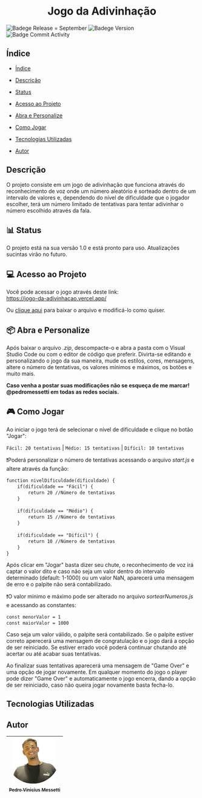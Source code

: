 <h1 align="center"> Jogo da Adivinhação </h1> 

![Badege Release = September](https://img.shields.io/static/v1?label=release&message=september&color=)
![Badege Version](https://img.shields.io/static/v1?label=version&message=1.0&color=red)
![Badge Commit Activity](https://img.shields.io/github/commit-activity/m/pedromessetti/jogo-da-adivinhacao)

## Índice
* [Índice](#índice)

* [Descrição](#descrição)

* [Status](#barchart-status)

* [Acesso ao Projeto](#computer-acesso-ao-projeto)

* [Abra e Personalize](#package-abra-e-personalize)

* [Como Jogar](#videogame-como-jogar)

* [Tecnologias Utilizadas](#tecnologias-utilizadas)

* [Autor](#autor)


## Descrição
O projeto consiste em um jogo de adivinhação que funciona através do reconhecimento de voz onde um número aleatório é sorteado dentro de um intervalo de valores e, dependendo do nível de dificuldade que o jogador escolher, terá um número limitado de tentativas para tentar adivinhar o número escolhido através da fala.

## :bar_chart: Status
O projeto está na sua versão 1.0 e está pronto para uso. Atualizações sucintas virão no futuro.

## :computer: Acesso ao Projeto
Você pode acessar o jogo através deste link:
<br>
https://jogo-da-adivinhacao.vercel.app/

Ou <a href="https://github.com/pedromessetti/jogo-da-adivinhacao/archive/refs/heads/main.zip" download="jogo-da-adivinhacao.zip">clique aqui</a> para baixar o arquivo e modificá-lo como quiser.

## :package: Abra e Personalize
Após baixar o arquivo _.zip_, descompacte-o e abra a pasta com o Visual Studio Code ou com o editor de código que preferir. Divirta-se editando e personalizando o jogo da sua maneira, mude os estilos, cores, mensagens, altere o número de tentativas, os valores mínimos e máximos, os botões e muito mais.

**Caso venha a postar suas modificações não se esqueça de me marcar! @pedromessetti em todas as redes sociais.**

## :video_game: Como Jogar
Ao iniciar o jogo terá de selecionar o nível de dificuldade e clique no botão "Jogar":

`Fácil: 20 tentativas` | `Médio: 15 tentativas` | `Difícil: 10 tentativas`

:exclamation:Poderá personalizar o número de tentativas acessando o arquivo _start.js_ e altere através da função:
```
function nivelDificuldade(dificuldade) {
    if(dificuldade == "Fácil") {
        return 20 //Número de tentativas
    }

    if(dificuldade == "Médio") {
        return 15 //Número de tentativas
    }

    if(dificuldade == "Difícil") {
        return 10 //Número de tentativas
    }
}
```
Após clicar em "Jogar" basta dizer seu chute, o reconhecimento de voz irá captar o valor dito e caso não seja um valor dentro do intervalo determinado (default: 1-1000) ou um valor NaN, aparecerá uma mensagem de erro e o palpite não será contabilizado.

:exclamation:O valor mínimo e máximo pode ser alterado no arquivo _sortearNumeros.js_ e acessando as constantes: 
```
const menorValor = 1
const maiorValor = 1000
```

Caso seja um valor válido, o palpite será contabilizado. Se o palpite estiver correto aperecerá uma mensagem de congratulação e o jogo dará a opção de ser reiniciado. Se estiver errado você poderá continuar chutando até acertar ou até acabar suas tentativas.

Ao finalizar suas tentativas aparecerá uma mensagem de "Game Over" e uma opção de jogar novamente. Em qualquer momento do jogo o player pode dizer "Game Over" e automaticamente o jogo encerra, dando a opção de ser reiniciado, caso não queira jogar novamente basta fecha-lo.

## Tecnologias Utilizadas


## Autor
| [<img src="img/eu.png" width=115><br><sub>Pedro Vinicius Messetti</sub>](https://github.com/pedromessetti) |
| :---: |
